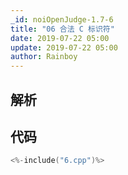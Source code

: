 ```yaml
---
_id: noiOpenJudge-1.7-6
title: "06 合法 C 标识符"
date: 2019-07-22 05:00
update: 2019-07-22 05:00
author: Rainboy
---
```


## 解析

## 代码

```c
<%-include("6.cpp")%>
```

